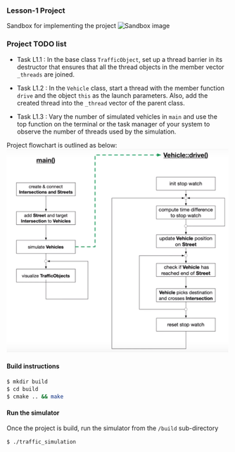 ### Lesson-1 Project
Sandbox for implementing the project
![Sandbox image](/images/sandbox_image.png)

### Project TODO list
- Task L1.1 : In the base class `TrafficObject`, set up a thread barrier in its destructor that ensures
that all the thread objects in the member vector ` _threads` are joined.

- Task L1.2 : In the `Vehicle` class, start a thread with the member function `drive` and the
object `this` as the launch parameters. Also, add the created thread into the `_thread` vector of
the parent class.

- Task L1.3 : Vary the number of simulated vehicles in `main` and use the top function on the terminal
or the task manager of your system to observe the number of threads used by the simulation.

Project flowchart is outlined as below:
![Project flowchart](/images/project_flowchart.png)

#### Build instructions
```bash
$ mkdir build
$ cd build
$ cmake .. && make
```

#### Run the simulator
Once the project is build, run the simulator from the `/build` sub-directory
```bash
$ ./traffic_simulation
```
